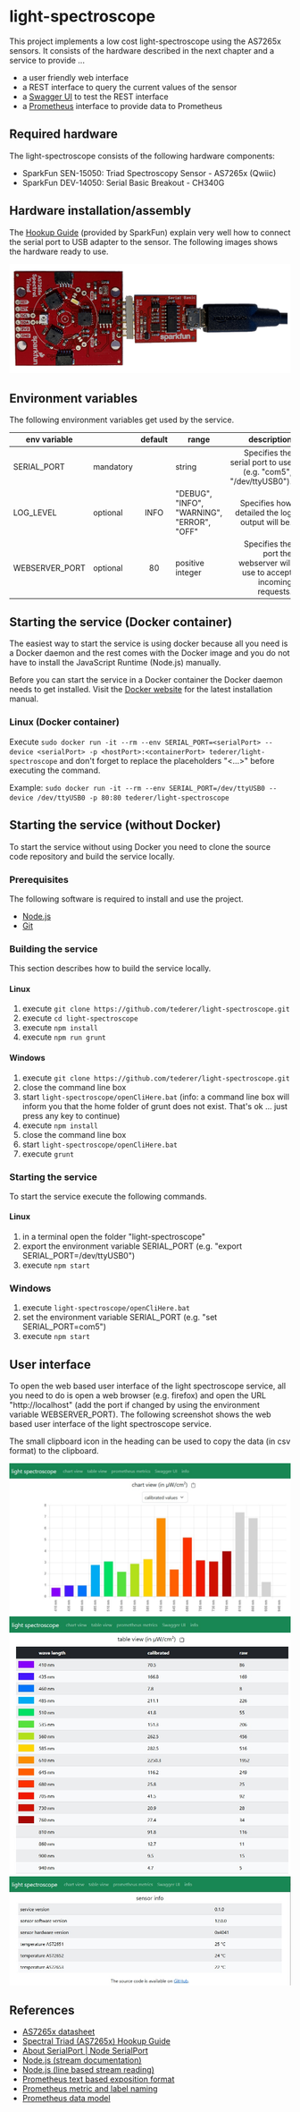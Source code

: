 # light-spectroscope

This project implements a low cost light-spectroscope using the AS7265x sensors. It consists of the hardware described in the next chapter and a service to provide ...

* a user friendly web interface
* a REST interface to query the current values of the sensor
* a [Swagger UI](https://swagger.io/tools/swagger-ui/) to test the REST interface
* a [Prometheus](https://prometheus.io) interface to provide data to Prometheus

## Required hardware

The light-spectroscope consists of the following hardware components:

* SparkFun SEN-15050: Triad Spectroscopy Sensor - AS7265x (Qwiic)
* SparkFun DEV-14050: Serial Basic Breakout - CH340G

## Hardware installation/assembly

The [Hookup Guide](https://learn.sparkfun.com/tutorials/spectral-triad-as7265x-hookup-guide) (provided by SparkFun) explain very well how to connect the serial port to USB adapter to the sensor. The following images shows the hardware ready to use. 

![hardware](images/light-spectroscope_hardware.png)

## Environment variables 

The following environment variables get used by the service.

| env variable         |           |default | range  | description  |
| -------------------- | --------- | :-----: | ------ | -----------: |
| SERIAL_PORT          | mandatory |         | string | Specifies the serial port to use (e.g. "com5", "/dev/ttyUSB0").|
| LOG_LEVEL            | optional  | INFO    | "DEBUG", "INFO", "WARNING", "ERROR", "OFF"| Specifies how detailed the log output will be.|
| WEBSERVER_PORT       | optional  | 80      | positive integer | Specifies the port the webserver will use to accept incoming requests.|

## Starting the service (Docker container)

The easiest way to start the service is using docker because all you need is a Docker daemon and the rest comes with the Docker image and you do not have to install the JavaScript Runtime (Node.js) manually.

Before you can start the service in a Docker container the Docker daemon needs to get installed. Visit the [Docker website](https://www.docker.com/) for the latest installation manual.

### Linux (Docker container)

Execute `sudo docker run -it --rm --env SERIAL_PORT=<serialPort> --device <serialPort> -p <hostPort>:<containerPort> tederer/light-spectroscope` and don't forget to replace the placeholders "<...>" before executing the command.

Example: `sudo docker run -it --rm --env SERIAL_PORT=/dev/ttyUSB0 --device /dev/ttyUSB0 -p 80:80 tederer/light-spectroscope`

## Starting the service (without Docker)

To start the service without using Docker you need to clone the source code repository and build the service locally.

### Prerequisites

The following software is required to install and use the project.

* [Node.js](https://nodejs.org/en/download/)
* [Git](https://git-scm.com/download/win)


### Building the service

This section describes how to build the service locally.

#### Linux
1. execute `git clone https://github.com/tederer/light-spectroscope.git`
2. execute `cd light-spectroscope`
3. execute `npm install`
4. execute `npm run grunt`

#### Windows
1. execute `git clone https://github.com/tederer/light-spectroscope.git`
2. close the command line box
3. start `light-spectroscope/openCliHere.bat` (info: a command line box will inform you that the home folder of grunt does not exist. That's ok ... just press any key to continue)
4. execute `npm install`
5. close the command line box
6. start `light-spectroscope/openCliHere.bat`
7. execute `grunt`

### Starting the service

To start the service execute the following commands.

#### Linux

1. in a terminal open the folder "light-spectroscope"
2. export the environment variable SERIAL_PORT (e.g. "export SERIAL_PORT=/dev/ttyUSB0")
3. execute `npm start`

### Windows

1. execute `light-spectroscope/openCliHere.bat`
2. set the environment variable SERIAL_PORT (e.g. "set SERIAL_PORT=com5")
3. execute `npm start`

## User interface

To open the web based user interface of the light spectroscope service, all you need to do is open a web browser (e.g. firefox) and open the URL "http://localhost" (add the port if changed by using the environment variable WEBSERVER_PORT). The following screenshot shows the web based user interface of the light spectroscope service.

The small clipboard icon in the heading can be used to copy the data (in csv format) to the clipboard.

![chartView](images/userInterface_chartView.jpg)
![hartableView](images/userInterface_tableView.jpg)
![info](images/userInterface_info.jpg)

## References

* [AS7265x datasheet](doc/AS7265x_Datasheet.pdf)
* [Spectral Triad (AS7265x) Hookup Guide ](https://learn.sparkfun.com/tutorials/spectral-triad-as7265x-hookup-guide)
* [About SerialPort | Node SerialPort](https://serialport.io/docs/)
* [Node.js (stream documentation)](https://nodejs.org/api/stream.html#stream)
* [Node.js (line based stream reading)](https://nodejs.org/api/readline.html#readline)
* [Prometheus text based exposition format](https://prometheus.io/docs/instrumenting/exposition_formats/)
* [Prometheus metric and label naming](https://prometheus.io/docs/practices/naming/)
* [Prometheus data model](https://prometheus.io/docs/concepts/data_model/)